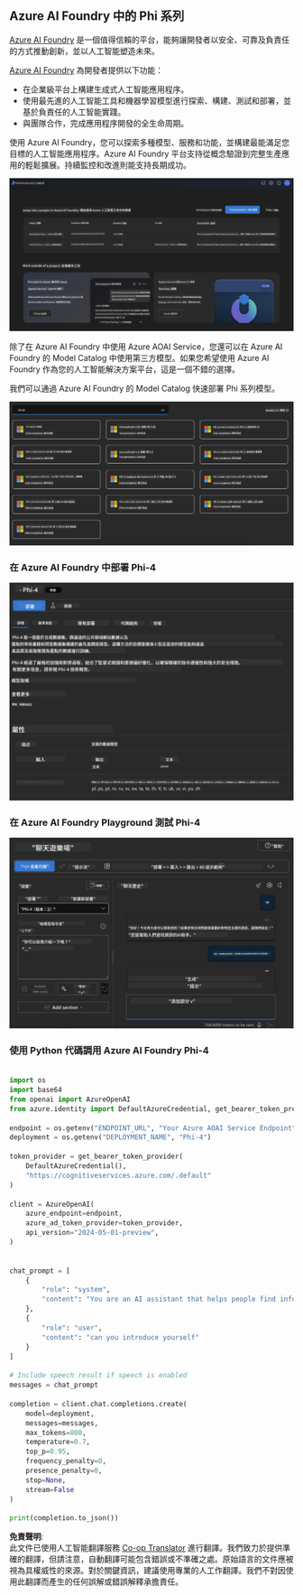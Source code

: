 <!--
CO_OP_TRANSLATOR_METADATA:
{
  "original_hash": "70dc9bd6453f70f1a5f6833fe6e24bd0",
  "translation_date": "2025-04-04T17:38:09+00:00",
  "source_file": "md\\01.Introduction\\02\\03.AzureAIFoundry.md",
  "language_code": "hk"
}
-->
## Azure AI Foundry 中的 Phi 系列

[Azure AI Foundry](https://ai.azure.com) 是一個值得信賴的平台，能夠讓開發者以安全、可靠及負責任的方式推動創新，並以人工智能塑造未來。

[Azure AI Foundry](https://ai.azure.com) 為開發者提供以下功能：

- 在企業級平台上構建生成式人工智能應用程序。
- 使用最先進的人工智能工具和機器學習模型進行探索、構建、測試和部署，並基於負責任的人工智能實踐。
- 與團隊合作，完成應用程序開發的全生命周期。

使用 Azure AI Foundry，您可以探索多種模型、服務和功能，並構建最能滿足您目標的人工智能應用程序。Azure AI Foundry 平台支持從概念驗證到完整生產應用的輕鬆擴展。持續監控和改進則能支持長期成功。

![portal](../../../../../translated_images/AIFoundryPorral.68f0acc7d5f47991d90f78fd199beb1123941bba27c39effe55ebfc1d07f114c.hk.png)

除了在 Azure AI Foundry 中使用 Azure AOAI Service，您還可以在 Azure AI Foundry 的 Model Catalog 中使用第三方模型。如果您希望使用 Azure AI Foundry 作為您的人工智能解決方案平台，這是一個不錯的選擇。

我們可以通過 Azure AI Foundry 的 Model Catalog 快速部署 Phi 系列模型。

![ModelCatalog](../../../../../translated_images/AIFoundryModelCatalog.65aadf44c7a47e16a745104efa3ca2b49580c7be190f901a3da6d6533fc37b07.hk.png)

### **在 Azure AI Foundry 中部署 Phi-4**

![Phi4](../../../../../translated_images/AIFoundryPhi4.dd27d994739126af80d23e8ec9d3bfd7e6b518d3993aa729fdd4c26e1add8d35.hk.png)

### **在 Azure AI Foundry Playground 測試 Phi-4**

![Playground](../../../../../translated_images/AIFoundryPlayground.11365174557f8eac71ce4d439d344dd767a1b04701e9ffe73642feefb099188d.hk.png)

### **使用 Python 代碼調用 Azure AI Foundry Phi-4**

```python

import os  
import base64
from openai import AzureOpenAI  
from azure.identity import DefaultAzureCredential, get_bearer_token_provider  
        
endpoint = os.getenv("ENDPOINT_URL", "Your Azure AOAI Service Endpoint")  
deployment = os.getenv("DEPLOYMENT_NAME", "Phi-4")  
      
token_provider = get_bearer_token_provider(  
    DefaultAzureCredential(),  
    "https://cognitiveservices.azure.com/.default"  
)  
  
client = AzureOpenAI(  
    azure_endpoint=endpoint,  
    azure_ad_token_provider=token_provider,  
    api_version="2024-05-01-preview",  
)  
  

chat_prompt = [
    {
        "role": "system",
        "content": "You are an AI assistant that helps people find information."
    },
    {
        "role": "user",
        "content": "can you introduce yourself"
    }
] 
    
# Include speech result if speech is enabled  
messages = chat_prompt 

completion = client.chat.completions.create(  
    model=deployment,  
    messages=messages,
    max_tokens=800,  
    temperature=0.7,  
    top_p=0.95,  
    frequency_penalty=0,  
    presence_penalty=0,
    stop=None,  
    stream=False  
)  
  
print(completion.to_json())  

```

**免責聲明**:  
此文件已使用人工智能翻譯服務 [Co-op Translator](https://github.com/Azure/co-op-translator) 進行翻譯。我們致力於提供準確的翻譯，但請注意，自動翻譯可能包含錯誤或不準確之處。原始語言的文件應被視為具權威性的來源。對於關鍵資訊，建議使用專業的人工作翻譯。我們不對因使用此翻譯而產生的任何誤解或錯誤解釋承擔責任。
